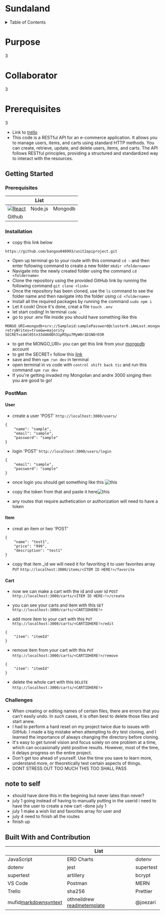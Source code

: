 # Sundaland

<details>
  <summary>Table of Contents</summary>
  <ol>
    <li>
      <a href="#about-the-project">About The Project</a>
      <ul>
        <li><a href="#Purpose">Purpose</a></li>
        <li><a href="#Contributor">Contributor</a></li>
        <li><a href="#Prerequisites">Prerequisites</a></li>
      </ul>
    </li>
    <li>
      <a href="#getting-started">Getting Started</a>
      <ul>
        <li><a href="#prerequisites">Prerequisites</a></li>
        <li><a href="#installation">Installation</a></li>
        <li><a href="#PostMan">Postman</a></li>
      </ul>
    </li>
    <li><a href="#challenges">challenges</a></li>
    <li><a href="#note-to-self">note to self</a></li>
    <li><a href="#Built-With-and-Contribution">built with and contribution</a></li>
  </ol>
</details>

# Purpose
3
# Collaborator
3
# Prerequisites
3

-   Link to [trello](https://trello.com/invite/b/ieQ1mtcf/ATTIface979797e68de5cf0f94b9bc46405cE4727943/pack-opening)
-   This code is a RESTful API for an e-commerce application. It allows you to manage users, items, and carts using standard HTTP methods. You can create, retrieve, update, and delete users, items, and carts. The API follows RESTful principles, providing a structured and standardized way to interact with the resources.

## Getting Started

### Prerequisites

|         | List    |         |
| ------- | ------- | ------- |
| [![React][React.js]][React-url] | Node.js | Mongodb |
| Github  |         |         |

### Installation

-   copy this link below
<pre><code>https://github.com/bangoo040993/unit2apiproject.git</code></pre>
-   Open up terminal go to your route with this command `cd ~` and then enter following command to create a new folder `mkdir <foldername>`
-   Navigate into the newly created folder using the command `cd <foldername>`
-   Clone the repository using the provided GitHub link by running the following command `git clone <link>`
-   Once the repository has been cloned, use the `ls` command to see the folder name and then navigate into the folder using `cd <foldername>`
-   Install all the required packages by running the command `sudo npm i`
-   Let it cook! Once it's done, creat a file `touch .env`
-   let start coding! In terminal `code .`
-   go to your .env file inside you should have something like this
<pre><code>MONGO_URI=mongodb+srv://Sampleid:samplePassword@cluster0.iAmLost.mongodb.net/samplecluster?retryWrites=true&w=majority
SECRET=i4ml05tn33d460Dh31pM3pu7MyW0r1D1N0rD3R</code></pre>
-   to get the MONGO_URI= you can get this link from your [mongodb](https://www.mongodb.com/) account
-   to get the SECRET= follow this [link](https://emn178.github.io/online-tools/sha256.html)
-   save and then `npm run dev` in terminal
-   open terminal in vs code with `control shift back tic` and run this command `npm run dev`
-   If you're getting invaded my Mongolian and andre 3000 singing then you are good to go!

### PostMan

#### User
-   create a user 'POST' `http://localhost:3000/users/`
<pre><code>{
    "name": "sample",
    "email": "sample",
    "password": "sample"
}</code></pre>
-   login 'POST' `http://localhost:3000/users/login`
 <pre><code>{
    "email": "sample",
    "password": "sample"
}</code></pre>
-   once login you should get something like this ![this](https://i.imgur.com/OEnOoyv.png)
   
-   copy the token from that and paste it here![this](https://i.imgur.com/4cdS0rK.png)

-   any routes that require authetication or authorization will need to have a token 
####
#### Item
-   creat an item or two 'POST'
 <pre><code>{
    "name": "test1",
    "price": "999",
    "description": "test1"
}</code></pre>

-   copy that item _id we will need it for favoriting it to user favorites array `PUT` `http://localhost:3000/items/<ITEM ID HERE!>/favorite`
####
#### Cart
-   now we can make a cart with the id and user id `POST` `http://localhost:3000/carts/<ITEM ID HERE~!>/create`

-   you can see your carts and item with this `GET` `http://localhost:3000/carts/<CARTIDHERE!>`

-   add more item to your cart with this `PUT` `http://localhost:3000/carts/<CARTIDHERE!>/edit`
<pre><code>{
    "item": "itemId"
}</code></pre>
-   remove item from your cart with this `PUT` `http://localhost:3000/carts/<CARTIDHERE!>/remove`
<pre><code>{
    "item": "itemId"
}</code></pre>
-   delete the whole cart with this `DELETE` `http://localhost:3000/carts/<CARTIDHERE!>`
### Challenges

-   When creating or editing names of certain files, there are errors that you can't easily undo. In such cases, it is often best to delete those files and start anew.
-   I had to perform a hard reset on my project twice due to issues with GitHub. I made a big mistake when attempting to dry test cloning, and I learned the importance of always changing the directory before cloning.
-   It's easy to get tunnel vision and focus solely on one problem at a time, which can occasionally yield positive results. However, most of the time, it delays progress on the entire project.
-   Don't get too ahead of yourself. Use the time you save to learn more, understand more, or theoretically test certain aspects of things.
-   DONT STRESS OUT TOO MUCH THIS TOO SHALL PASS
## note to self

-   should have done this in the begining but never lates than never?
-   july 1 going instead of having to manually putting in the userid i need to have the user to create a new cart -done july 1
-   july 1 make a wish list and favorites array for user and
-   july 4 need to finish all the routes
-   finish up

## Built With and Contribution

|                                                       | List                                                                                                |           |
| ----------------------------------------------------- | --------------------------------------------------------------------------------------------------- | --------- |
| JavaScript                                            | ERD Charts                                                                                          | dotenv    |
| dotenv                                                | jest                                                                                                | supertest |
| supertest                                             | artillery                                                                                           | bcrypt    |
| VS Code                                               | Postman                                                                                             | MERN      |
| Trello                                                | sha256                                                                                              | Prettier  |
| mufid[markdownsyntext](https://gist.github.com/mufid) | othneildrew [readmetemplate](https://github.com/othneildrew/Best-README-Template#about-the-project) |@joezari           |

<!-- add more
|                |                 |                 |
-->
[React.js]: https://img.shields.io/badge/React-20232A?style=for-the-badge&logo=react&logoColor=61DAFB
[React-url]: https://reactjs.org/